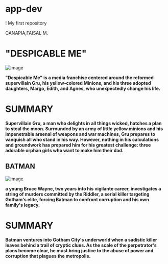 # app-dev
! My first repository 























CANAPIA,FAISAL M.
# "DESPICABLE ME"
![image](https://github.com/user-attachments/assets/f82cbfa9-4799-4a34-81fa-2577e894181b)

**"Despicable Me" is a media franchise centered around the reformed supervillain Gru, his yellow-colored Minions, and his three adopted daughters, Margo, Edith, and Agnes, who unexpectedly change his life.** 

# SUMMARY

**Supervillain Gru, a man who delights in all things wicked, hatches a plan to steal the moon. Surrounded by an army of little yellow minions and his impenetrable arsenal of weapons and war machines, Gru prepares to vanquish all who stand in his way. However, nothing in his calculations and groundwork has prepared him for his greatest challenge: three adorable orphan girls who want to make him their dad.**

## BATMAN

![image](https://github.com/user-attachments/assets/e1f953d1-1a4a-4753-b8e1-8b7c060ab1f1)

**a young Bruce Wayne, two years into his vigilante career, investigates a string of murders committed by the Riddler, a serial killer targeting Gotham's elite, forcing Batman to confront corruption and his own family's legacy.**

# SUMMARY

**Batman ventures into Gotham City's underworld when a sadistic killer leaves behind a trail of cryptic clues. As the scale of the perpetrator's plans become clear, he must bring justice to the abuse of power and corruption that plagues the metropolis.**
